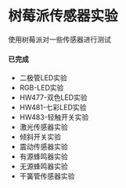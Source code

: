 # 树莓派传感器实验
使用树莓派对一些传感器进行测试

#### 已完成
- 二极管LED实验
- RGB-LED实验
- HW477-双色LED实验
- HW481-七彩LED实验
- HW483-轻触开关实验
- 激光传感器实验
- 倾斜开关实验
- 震动传感器实验
- 有源蜂鸣器实验
- 无源蜂鸣器实验
- 干簧管传感器实验
